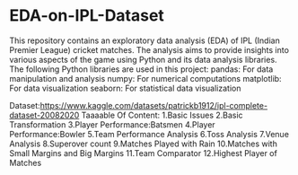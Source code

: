 # EDA-on-IPL-Dataset
This repository contains an exploratory data analysis (EDA) of IPL (Indian Premier League) cricket matches. The analysis aims to provide insights into various aspects of the game using Python and its data analysis libraries.
The following Python libraries are used in this project:
        pandas: For data manipulation and analysis
        numpy: For numerical computations
        matplotlib: For data visualization
        seaborn: For statistical data visualization

Dataset:https://www.kaggle.com/datasets/patrickb1912/ipl-complete-dataset-20082020
Taaaable Of Content:
1.Basic Issues
2.Basic Transformation
3.Player Performance:Batsmen
4.Player Performance:Bowler 
5.Team Performance Analysis
6.Toss Analysis
7.Venue Analysis
8.Superover count
9.Matches Played with Rain
10.Matches with Small Margins and Big Margins
11.Team Comparator
12.Highest Player of Matches
